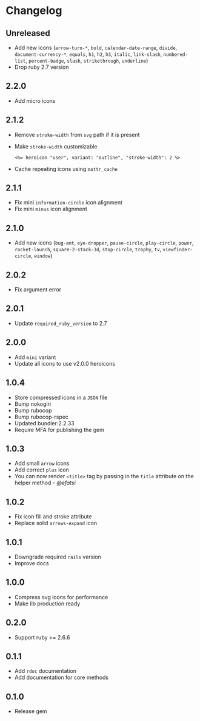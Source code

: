 # Changelog

## Unreleased

- Add new icons (`arrow-turn-*`, `bold`, `calendar-date-range`, `divide`, `document-currency-*`, `equals`, `h1`, `h2`, `h3`, `italic`, `link-slash`, `numbered-list`, `percent-badge`, `slash`, `strikethrough`, `underline`)
- Drop ruby 2.7 version

## 2.2.0

- Add micro icons

## 2.1.2

- Remove `stroke-width` from `svg` path if it is present
- Make `stroke-width` customizable

  ```erb
  <%= heroicon "user", variant: "outline", "stroke-width": 2 %>
  ```
- Cache repeating icons using `mattr_cache`

## 2.1.1

- Fix mini `information-circle` icon alignment
- Fix mini `minus` icon alignment

## 2.1.0

- Add new icons (`bug-ant`, `eye-dropper`, `pause-circle`, `play-circle`, `power`, `rocket-launch`, `square-2-stack-3d`, `stop-circle`, `trophy`, `tv`, `viewfinder-circle`, `window`)

## 2.0.2

- Fix argument error

## 2.0.1

- Update `required_ruby_version` to 2.7

## 2.0.0

- Add `mini` variant
- Update all icons to use v2.0.0 heroicons

## 1.0.4

- Store compressed icons in a `JSON` file
- Bump nokogiri
- Bump rubocop
- Bump rubocop-rspec
- Updated bundler:2.2.33
- Require MFA for publishing the gem

## 1.0.3

- Add small `arrow` icons
- Add correct `plus` icon
- You can now render `<title>` tag by passing in the `title` attribute on the
  helper method - _@efatsi_

## 1.0.2

- Fix icon fill and stroke attribute
- Replace solid `arrows-expand` icon

## 1.0.1

- Downgrade required `rails` version
- Improve docs

## 1.0.0

- Compress svg icons for performance
- Make lib production ready

## 0.2.0

- Support ruby >= 2.6.6

## 0.1.1

- Add `rdoc` documentation
- Add documentation for core methods

## 0.1.0

- Release gem
